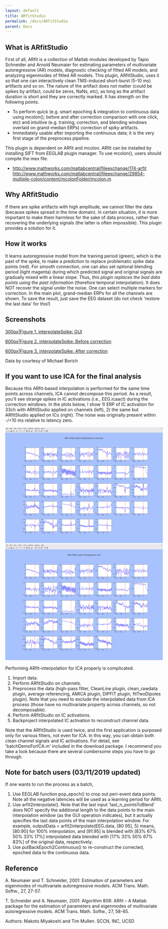 ```yaml
---
layout: default
title: ARfitStudio
permalink: /docs/ARfitStudio
parent: Docs
---
```


## What is ARfitStudio

First of all, ARfit is a collection of Matlab modules developed by Tapio
Schneider and Arnold Neumaier for estimating parameters of multivariate
autoregressive (AR) models, diagnostic checking of fitted AR models, and
analyzing eigenmodes of fitted AR models. This plugin, ARfitStudio, uses
it so that one can interactively clean TMS-induced short-burst (5-10 ms)
artifacts and so on. The nature of the artifact does not matter (could
be spikes by artifact, could be zeros, NaNs, etc), as long as the
artifact duration is short and they are correctly marked. It has
strength on the following points.

  - To perform quick (e.g. smart epoching & integration to continuous
    data using mcolon(); before and after correction comparison with one
    click, etc) and intuitive (e.g. training, correction, and blending
    windows overlaid on grand-median ERPs) correction of spiky
    artifacts.
  - Immediately usable after importing the continuous data; it is the
    very first stage of the preprocess pipeline.

This plugin is dependent on ARfit and mcolon. ARfit can be installed by
installing SIFT from EEGLAB plugin manager. To use mcolon(), users
should compile the mex file.

  - <http://www.mathworks.com/matlabcentral/fileexchange/174-arfit>
    <http://www.mathworks.com/matlabcentral/fileexchange/29854-multiple-colon/content/mcolonFolder/mcolon.m>

## Why ARfitStudio

If there are spike artifacts with high amplitude, we cannot filter the
data (because spikes spread in the time domain). In certain situation,
it is more important to make them harmless for the sake of data process,
rather than recovering the underlying signals (the latter is often
impossible). This plugin provides a solution for it.

## How it works

It learns autoregressive model from the training period (green), which
is the past of the spike, to make a prediction to replace problematic
spike data points (red). For smooth connection, one can also set
optional blending period (light magenta) during which predicted signal
and original signals are gradually mixed with a linear slope. Thus,
*this plugin replaces the bad data points using the past information*
(therefore temporal interpolation). It does NOT recover the signal under
the noise. One can select multiple markers for correction. In the main
plot, grand-median ERPs for all the channels are shown. To save the
result, just save the EEG dataset (do not check 'restore the last data'
for this\!)

## Screenshots

[300px|Figure 1. interpolateSpike:
GUI](/assets/images/Screenshot3_interpolateSpike.png)

[600px|Figure 2. interpolateSpike: Before
correction](/assets/images/Screenshot2_interpolateSpike.png)

[600px|Figure 3. interpolateSpike: After
correction](/assets/images/Screenshot1_interpolateSpike.png)

Data by courtesy of Michael Borich

## If you want to use ICA for the final analysis

Because this ARfit-based interpolation is performed for the same time
points across channels, ICA cannot decompose this period. As a result,
you'll see strange spikes in IC activations (i.e., EEG.icaact) during
the correction windows. In the plots below, I show 1) ERP of IC
activation for 33ch with ARfitStudio applied on channels (left), 2) the
same but ARfitStudio applied on ICs (right). The noise was originally
present within -/+10 ms relative to latency zero.

![600px](/assets/images/onChannels.png)
![600px](/assets/images/onICs.png)

Performing ARfit-interpolation for ICA properly is complicated.

1.  Import data.
2.  Perform ARfitStudio on channels.
3.  Preprocess the data (high-pass filter, CleanLine plugin,
    clean_rawdata plugin, average referencing, AMICA plugin, DIPFIT
    plugin, fitTwoDipoles plugin). Note that you need to exclude the
    interpolated data from ICA process (those have no multivariate
    property across channels, so not decomposable).
4.  Perform ARfitStudio on IC activations.
5.  Backproject interpolated IC activation to reconstruct channel data.

Note that the ARfitStudio is used twice, and the first application is
purposed only for various filters, not even for ICA. In this way, you
can obtain both clean channel signals and IC activations. For detail,
see 'batchDemoForICA.m' included in the download package. I recommend
you take a look because there are several cumbersome steps you have to
go through.

## Note for batch users (03/11/2019 updated)

If one wants to run the process as a batch,

1.  Use EEGLAB function pop_epoch() to crop out peri-event data points.
    Note all the negative latencies will be used as a learning period
    for ARfit.
2.  Use arfit2interpolate(). Note that the last input
    'last_n_pointsToBlend' does NOT specify the additional length to
    the data points to the main interpolation window (as the GUI
    operation indicates), but it actually specifies the last data points
    of the main interpolation window. For example, outputData =
    arfit2interpolate(EEG.data, \[80 95\], 5) means, \[80:90\] for 100%
    interpolation, and \[91:95\] is blended with \[83% 67% 50% 33% 17%\]
    interpolated data blended with \[17% 33% 50% 67% 83%\] of the
    original data, respectively.
3.  Use putBackEpoch2Continuous() to re-construct the corrected, epoched
    data to the continuous data.

## Reference

A. Neumaier and T. Schneider, 2001: Estimation of parameters and
eigenmodes of multivariate autoregressive models. ACM Trans. Math.
Softw., 27, 27-57.

T. Schneider and A. Neumaier, 2001: Algorithm 808: ARfit – A Matlab
package for the estimation of parameters and eigenmodes of multivariate
autoregressive models. ACM Trans. Math. Softw., 27, 58-65.

Authors: Makoto Miyakoshi and Tim Mullen. SCCN, INC, UCSD